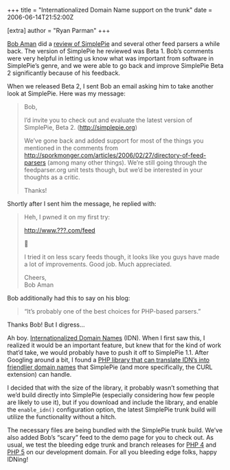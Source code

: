 +++
title = "Internationalized Domain Name support on the trunk"
date = 2006-06-14T21:52:00Z

[extra]
author = "Ryan Parman"
+++

[Bob Aman](http://sporkmonger.com) did a [review of SimplePie](http://sporkmonger.com/articles/2006/02/27/directory-of-feed-parsers) and several other feed parsers a while back. The version of SimplePie he reviewed was Beta 1. Bob’s comments were very helpful in letting us know what was important from software in SimplePie’s genre, and we were able to go back and improve SimplePie Beta 2 significantly because of his feedback.

When we released Beta 2, I sent Bob an email asking him to take another look at SimplePie. Here was my message:

> Bob,
>
> I’d invite you to check out and evaluate the latest version of SimplePie, Beta 2. (<http://simplepie.org>)
>
> We’ve gone back and added support for most of the things you mentioned in the comments from <http://sporkmonger.com/articles/2006/02/27/directory-of-feed-parsers> (among many other things). We’re still going through the feedparser.org unit tests though, but we’d be interested in your thoughts as a critic.
>
> Thanks!

Shortly after I sent him the message, he replied with:

> Heh, I pwned it on my first try:
>
> <http://www.???.com/feed>
>
> 🙂
>
> I tried it on less scary feeds though, it looks like you guys have made a lot of improvements. Good job. Much appreciated.
>
> Cheers,  
> Bob Aman

Bob additionally had this to say on his blog:

> “It’s probably one of the best choices for PHP-based parsers.”

Thanks Bob! But I digress…

Ah boy. [Internationalized Domain Names](http://en.wikipedia.org/wiki/Internationalized_domain_names) (IDN). When I first saw this, I realized it would be an important feature, but knew that for the kind of work that’d take, we would probably have to push it off to SimplePie 1.1. After Googling around a bit, I found a [PHP library that can translate IDN’s into friendlier domain names](http://idnaconv.phlymail.de/) that SimplePie (and more specifically, the CURL extension) can handle.

I decided that with the size of the library, it probably wasn’t something that we’d build directly into SimplePie (especially considering how few people are likely to use it), but if you download and include the library, and enable the `enable_idn()` configuration option, the latest SimplePie trunk build will utilize the functionality without a hitch.

The necessary files are being bundled with the SimplePie trunk build. We’ve also added Bob’s “scary” feed to the demo page for you to check out. As usual, we test the bleeding edge trunk and branch releases for [PHP 4](http://php4.skyzyx.net/simplepie/demo/) and [PHP 5](http://php5.skyzyx.net/simplepie/demo/) on our development domain. For all you bleeding edge folks, happy IDNing!
